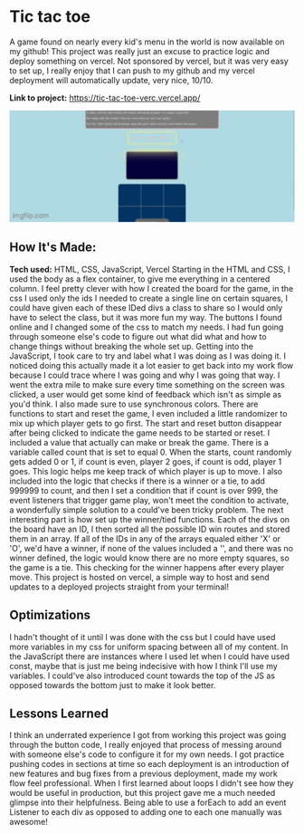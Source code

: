 # Tic tac toe
A game found on nearly every kid's menu in the world is now available on my github! This project was really just an excuse to practice logic and deploy something on vercel.
Not sponsored by vercel, but it was very easy to set up, I really enjoy that I can push to my github and my vercel deployment will automatically update, very 
nice, 10/10. 

**Link to project:** https://tic-tac-toe-verc.vercel.app/


<div style="height: 200px; overflow: hidden;">
    <img src="tic-tac-toe-gif.gif" style="height: auto; width: 100%; object-fit: cover; transform: translateY(-30px);" alt="shadow-gif"/>
</div>


## How It's Made: 

**Tech used:** HTML, CSS, JavaScript, Vercel
Starting in the HTML and CSS, I used the body as a flex container, to give me everything in a centered column. I feel pretty clever with how I created the board for the game, in the css I used only the ids I needed
to create a single line on certain squares, I could have given each of these IDed divs a class to share so I would only have to select the class, but it was more fun my way. The buttons I found online and I changed some of 
the css to match my needs. I had fun going through someone else's code to figure out what did what and how to change things without breaking the whole set up. 
Getting into the JavaScript, I took care to try and label what I was doing as I was doing it. I noticed doing this actually made it a lot easier to get back into my work flow because I could 
trace where I was going and why I was going that way. I went the extra mile to make sure every time something on the screen was clicked, a user would get some kind of feedback which isn't as simple as you'd think. 
I also made sure to use synchronous colors. There are functions to start and reset the game, I even included a little randomizer to mix up which player gets to go first. The start and reset 
button disappear after being clicked to indicate the game needs to be started or reset. I included a value that actually can make or break the game. There is a variable called count 
that is set to equal 0. When the starts, count randomly gets added 0 or 1, if count is even, player 2 goes, if count is odd, player 1 goes. This logic helps me keep track of which player is up to move. I also included into
the logic that checks if there is a winner or a tie, to add 999999 to count, and then I set a condition that if count is over 999, the event listeners that trigger game play, won't meet the condition to activate, a wonderfully 
simple solution to a could've been tricky problem. The next interesting part is how set up the winner/tied functions. Each of the divs on the board have an ID, I then sorted all the possible ID win routes and stored them in an array. 
If all of the IDs in any of the arrays equaled either 'X' or 'O', we'd have a winner, if none of the values included a '', and there was no winner defined, the logic would know there are no more empty squares, so the game is a tie.
This checking for the winner happens after every player move.
This project is hosted on vercel, a simple way to host and send updates to a deployed projects straight from your terminal!


## Optimizations
I hadn't thought of it until I was done with the css but I could have used more variables in my css for uniform spacing between all of my content. In the JavaScript there are instances where I used let when I could have used const,
maybe that is just me being indecisive with how I think I'll use my variables. I could've also introduced count towards the top of the JS as opposed towards the bottom just to make it look better. 

## Lessons Learned

I think an underrated experience I got from working this project was going through the button code, I really enjoyed that process of messing around with someone else's code to configure it for my own needs. I got practice pushing codes in sections 
at time so each deployment is an introduction of new features and bug fixes from a previous deployment, made my work flow feel professional. When I first learned about loops I didn't see how they would be useful in production, but this project gave me a 
much needed glimpse into their helpfulness. Being able to use a forEach to add an event Listener to each div as opposed to adding one to each one manually was awesome!
